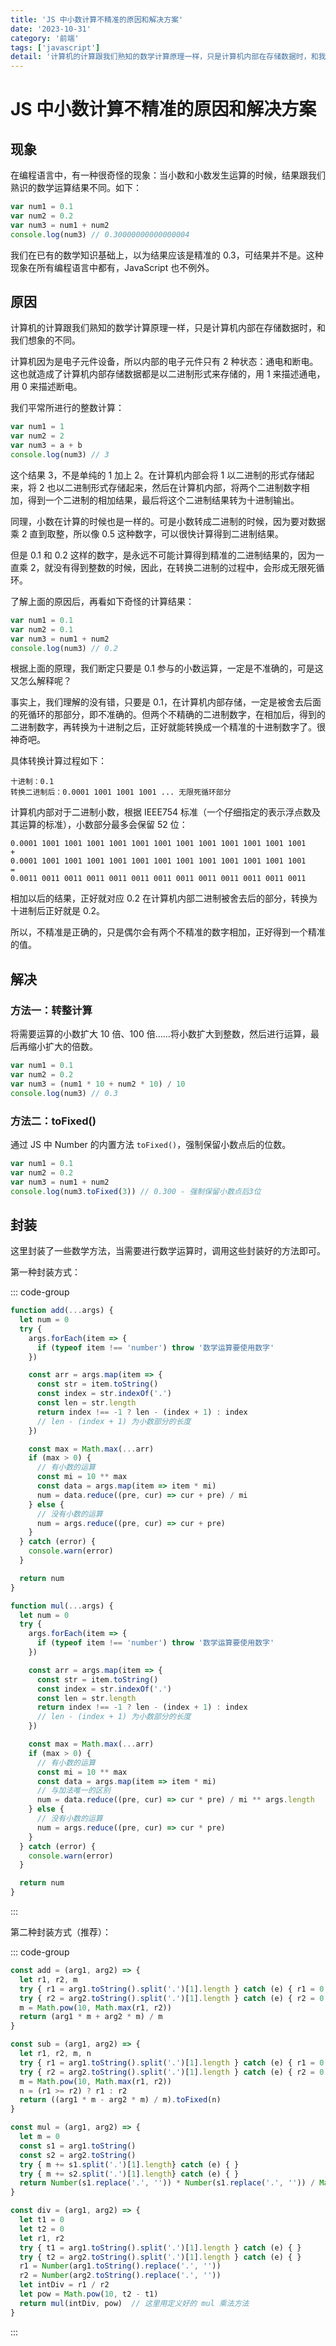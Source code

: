 ```yaml
---
title: 'JS 中小数计算不精准的原因和解决方案'
date: '2023-10-31'
category: '前端'
tags: ['javascript']
detail: '计算机的计算跟我们熟知的数学计算原理一样，只是计算机内部在存储数据时，和我们想象的不同。'
---
```


# JS 中小数计算不精准的原因和解决方案

## 现象

在编程语言中，有一种很奇怪的现象：当小数和小数发生运算的时候，结果跟我们熟识的数学运算结果不同。如下：

```js
var num1 = 0.1
var num2 = 0.2
var num3 = num1 + num2
console.log(num3) // 0.30000000000000004
```

我们在已有的数学知识基础上，以为结果应该是精准的 0.3，可结果并不是。这种现象在所有编程语言中都有，JavaScript 也不例外。

## 原因

计算机的计算跟我们熟知的数学计算原理一样，只是计算机内部在存储数据时，和我们想象的不同。

计算机因为是电子元件设备，所以内部的电子元件只有 2 种状态：通电和断电。这也就造成了计算机内部存储数据都是以二进制形式来存储的，用 1 来描述通电，用 0 来描述断电。

我们平常所进行的整数计算：

```js
var num1 = 1
var num2 = 2
var num3 = a + b
console.log(num3) // 3
```

这个结果 3，不是单纯的 1 加上 2。在计算机内部会将 1 以二进制的形式存储起来，将 2 也以二进制形式存储起来，然后在计算机内部，将两个二进制数字相加，得到一个二进制的相加结果，最后将这个二进制结果转为十进制输出。

同理，小数在计算的时候也是一样的。可是小数转成二进制的时候，因为要对数据乘 2 直到取整，所以像 0.5 这种数字，可以很快计算得到二进制结果。

但是 0.1 和 0.2 这样的数字，是永远不可能计算得到精准的二进制结果的，因为一直乘 2，就没有得到整数的时候，因此，在转换二进制的过程中，会形成无限死循环。

了解上面的原因后，再看如下奇怪的计算结果：

```js
var num1 = 0.1
var num2 = 0.1
var num3 = num1 + num2
console.log(num3) // 0.2
```

根据上面的原理，我们断定只要是 0.1 参与的小数运算，一定是不准确的，可是这又怎么解释呢？

事实上，我们理解的没有错，只要是 0.1，在计算机内部存储，一定是被舍去后面的死循环的那部分，即不准确的。但两个不精确的二进制数字，在相加后，得到的二进制数字，再转换为十进制之后，正好就能转换成一个精准的十进制数字了。很神奇吧。

具体转换计算过程如下：

```
十进制：0.1
转换二进制后：0.0001 1001 1001 1001 ... 无限死循环部分
```

计算机内部对于二进制小数，根据 IEEE754 标准（一个仔细指定的表示浮点数及其运算的标准），小数部分最多会保留 52 位：

```
0.0001 1001 1001 1001 1001 1001 1001 1001 1001 1001 1001 1001 1001
+
0.0001 1001 1001 1001 1001 1001 1001 1001 1001 1001 1001 1001 1001
=
0.0011 0011 0011 0011 0011 0011 0011 0011 0011 0011 0011 0011 0011
```

相加以后的结果，正好就对应 0.2 在计算机内部二进制被舍去后的部分，转换为十进制后正好就是 0.2。

所以，不精准是正确的，只是偶尔会有两个不精准的数字相加，正好得到一个精准的值。

## 解决

### 方法一：转整计算

将需要运算的小数扩大 10 倍、100 倍……将小数扩大到整数，然后进行运算，最后再缩小扩大的倍数。

```js
var num1 = 0.1
var num2 = 0.2
var num3 = (num1 * 10 + num2 * 10) / 10
console.log(num3) // 0.3
```

### 方法二：toFixed()

通过 JS 中 Number 的内置方法 `toFixed()`，强制保留小数点后的位数。

```js
var num1 = 0.1
var num2 = 0.2
var num3 = num1 + num2
console.log(num3.toFixed(3)) // 0.300 - 强制保留小数点后3位
```

## 封装

这里封装了一些数学方法，当需要进行数学运算时，调用这些封装好的方法即可。

第一种封装方式：

::: code-group
```js [加法]
function add(...args) {
  let num = 0
  try {
    args.forEach(item => {
      if (typeof item !== 'number') throw '数学运算要使用数字'
    })

    const arr = args.map(item => {
      const str = item.toString()
      const index = str.indexOf('.')
      const len = str.length
      return index !== -1 ? len - (index + 1) : index
      // len - (index + 1) 为小数部分的长度
    })

    const max = Math.max(...arr)
    if (max > 0) {
      // 有小数的运算
      const mi = 10 ** max
      const data = args.map(item => item * mi)
      num = data.reduce((pre, cur) => cur + pre) / mi
    } else {
      // 没有小数的运算
      num = args.reduce((pre, cur) => cur + pre)
    }
  } catch (error) {
    console.warn(error)
  }

  return num
}
```

```js [乘法]
function mul(...args) {
  let num = 0
  try {
    args.forEach(item => {
      if (typeof item !== 'number') throw '数学运算要使用数字'
    })

    const arr = args.map(item => {
      const str = item.toString()
      const index = str.indexOf('.')
      const len = str.length
      return index !== -1 ? len - (index + 1) : index
      // len - (index + 1) 为小数部分的长度
    })

    const max = Math.max(...arr)
    if (max > 0) {
      // 有小数的运算
      const mi = 10 ** max
      const data = args.map(item => item * mi)
      // 与加法唯一的区别
      num = data.reduce((pre, cur) => cur * pre) / mi ** args.length
    } else {
      // 没有小数的运算
      num = args.reduce((pre, cur) => cur * pre)
    }
  } catch (error) {
    console.warn(error)
  }

  return num
}
```
:::

第二种封装方式（推荐）：

::: code-group
```js [加法]
const add = (arg1, arg2) => {
  let r1, r2, m
  try { r1 = arg1.toString().split('.')[1].length } catch (e) { r1 = 0 }
  try { r2 = arg2.toString().split('.')[1].length } catch (e) { r2 = 0 }
  m = Math.pow(10, Math.max(r1, r2))
  return (arg1 * m + arg2 * m) / m
}
```

```js [减法]
const sub = (arg1, arg2) => {
  let r1, r2, m, n
  try { r1 = arg1.toString().split('.')[1].length } catch (e) { r1 = 0 }
  try { r2 = arg2.toString().split('.')[1].length } catch (e) { r2 = 0 }
  m = Math.pow(10, Math.max(r1, r2))
  n = (r1 >= r2) ? r1 : r2
  return ((arg1 * m - arg2 * m) / m).toFixed(n)
}
```

```js [乘法]
const mul = (arg1, arg2) => {
  let m = 0
  const s1 = arg1.toString()
  const s2 = arg2.toString()
  try { m += s1.split('.')[1].length} catch (e) { }
  try { m += s2.split('.')[1].length} catch (e) { }
  return Number(s1.replace('.', '')) * Number(s1.replace('.', '')) / Math.pow(10, m)
}
```

```js [除法]
const div = (arg1, arg2) => {
  let t1 = 0
  let t2 = 0
  let r1, r2
  try { t1 = arg1.toString().split('.')[1].length } catch (e) { }
  try { t2 = arg2.toString().split('.')[1].length } catch (e) { }
  r1 = Number(arg1.toString().replace('.', ''))
  r2 = Number(arg2.toString().replace('.', ''))
  let intDiv = r1 / r2
  let pow = Math.pow(10, t2 - t1)
  return mul(intDiv, pow)  // 这里用定义好的 mul 乘法方法
}
```
:::
